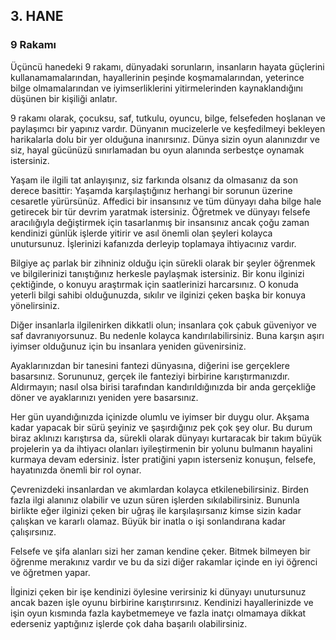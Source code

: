 ## 3. HANE
### 9 Rakamı

Üçüncü hanedeki 9 rakamı, dünyadaki sorunların, insanların hayata güçlerini kullanamamalarından, hayallerinin peşinde koşmamalarından, yeterince bilge olmamalarından ve iyimserliklerini yitirmelerinden kaynaklandığını düşünen bir kişiliği anlatır.

9 rakamı olarak, çocuksu, saf, tutkulu, oyuncu, bilge, felsefeden hoşlanan ve paylaşımcı bir yapınız vardır. Dünyanın mucizelerle ve keşfedilmeyi bekleyen harikalarla dolu bir yer olduğuna inanırsınız. Dünya sizin oyun alanınızdır ve siz, hayal gücünüzü sınırlamadan bu oyun alanında serbestçe oynamak istersiniz.

Yaşam ile ilgili tat anlayışınız, siz farkında olsanız da olmasanız da son derece basittir: Yaşamda karşılaştığınız herhangi bir sorunun üzerine cesaretle yürürsünüz. Affedici bir insansınız ve tüm dünyayı daha bilge hale getirecek bir tür devrim yaratmak istersiniz. Öğretmek ve dünyayı felsefe aracılığıyla değiştirmek için tasarlanmış bir insansınız ancak çoğu zaman kendinizi günlük işlerde yitirir ve asıl önemli olan şeyleri kolayca unutursunuz. İşlerinizi kafanızda derleyip toplamaya ihtiyacınız vardır.

Bilgiye aç parlak bir zihniniz olduğu için sürekli olarak bir şeyler öğrenmek ve bilgilerinizi tanıştığınız herkesle paylaşmak istersiniz. Bir konu ilginizi çektiğinde, o konuyu araştırmak için saatlerinizi harcarsınız. O konuda yeterli bilgi sahibi olduğunuzda, sıkılır ve ilginizi çeken başka bir konuya yönelirsiniz.

Diğer insanlarla ilgilenirken dikkatli olun; insanlara çok çabuk güveniyor ve saf davranıyorsunuz. Bu nedenle kolayca kandırılabilirsiniz. Buna karşın aşırı iyimser olduğunuz için bu insanlara yeniden güvenirsiniz.

Ayaklarınızdan bir tanesini fantezi dünyasına, diğerini ise gerçeklere basarsınız. Sorununuz, gerçek ile fanteziyi birbirine karıştırmanızdır. Aldırmayın; nasıl olsa birisi tarafından kandırıldığınızda bir anda gerçekliğe döner ve ayaklarınızı yeniden yere basarsınız.

Her gün uyandığınızda içinizde olumlu ve iyimser bir duygu olur. Akşama kadar yapacak bir sürü şeyiniz ve şaşırdığınız pek çok şey olur. Bu durum biraz aklınızı karıştırsa da, sürekli olarak dünyayı kurtaracak bir takım büyük projelerin ya da ihtiyacı olanları iyileştirmenin bir yolunu bulmanın hayalini kurmaya devam edersiniz. İster pratiğini yapın isterseniz konuşun, felsefe, hayatınızda önemli bir rol oynar.

Çevrenizdeki insanlardan ve akımlardan kolayca etkilenebilirsiniz. Birden fazla ilgi alanınız olabilir ve uzun süren işlerden sıkılabilirsiniz. Bununla birlikte eğer ilginizi çeken bir uğraş ile karşılaşırsanız kimse sizin kadar çalışkan ve kararlı olamaz. Büyük bir inatla o işi sonlandırana kadar çalışırsınız. 

Felsefe ve şifa alanları sizi her zaman kendine çeker. Bitmek bilmeyen bir öğrenme merakınız vardır ve bu da sizi diğer rakamlar içinde en iyi öğrenci ve öğretmen yapar.

İlginizi çeken bir işe kendinizi öylesine verirsiniz ki dünyayı unutursunuz ancak bazen işle oyunu birbirine karıştırırsınız. Kendinizi hayallerinizde ve işin oyun kısmında fazla kaybetmemeye ve fazla inatçı olmamaya dikkat ederseniz yaptığınız işlerde çok daha başarılı olabilirsiniz. 
